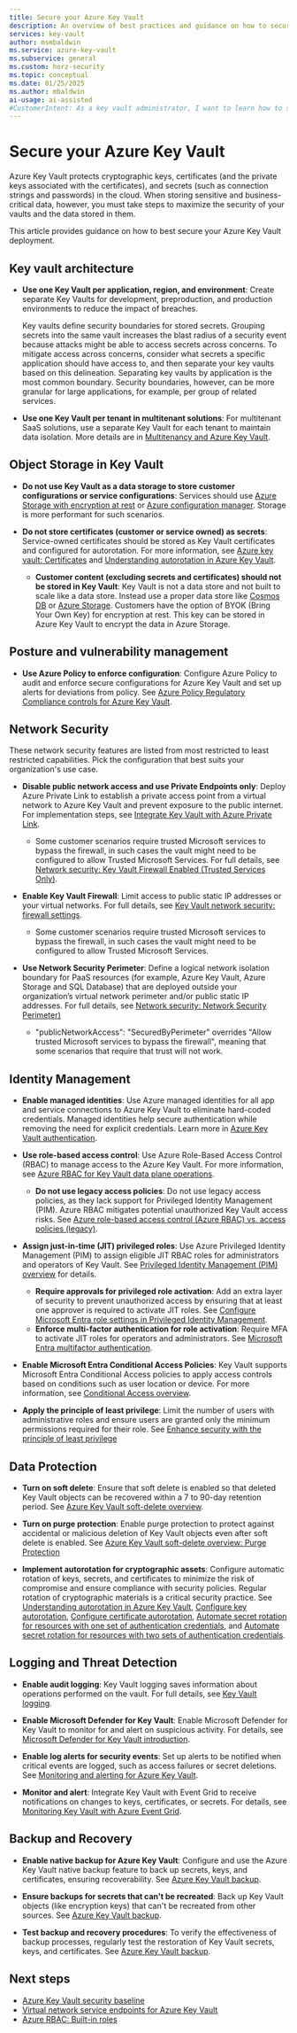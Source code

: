 ```yaml
---
title: Secure your Azure Key Vault
description: An overview of best practices and guidance on how to secure your Azure Key Vault deployment
services: key-vault
author: msmbaldwin
ms.service: azure-key-vault
ms.subservice: general
ms.custom: horz-security
ms.topic: conceptual
ms.date: 01/25/2025
ms.author: mbaldwin
ai-usage: ai-assisted
#CustomerIntent: As a key vault administrator, I want to learn how to secure my key vaults
---
```


# Secure your Azure Key Vault

Azure Key Vault protects cryptographic keys, certificates (and the private keys associated with the certificates), and secrets (such as connection strings and passwords) in the cloud. When storing sensitive and business-critical data, however, you must take steps to maximize the security of your vaults and the data stored in them.

This article provides guidance on how to best secure your Azure Key Vault deployment.

## Key vault architecture

- **Use one Key Vault per application, region, and environment**: Create separate Key Vaults for development, preproduction, and production environments to reduce the impact of breaches.

    Key vaults define security boundaries for stored secrets. Grouping secrets into the same vault increases the blast radius of a security event because attacks might be able to access secrets across concerns. To mitigate access across concerns, consider what secrets a specific application should have access to, and then separate your key vaults based on this delineation. Separating key vaults by application is the most common boundary. Security boundaries, however, can be more granular for large applications, for example, per group of related services.

- **Use one Key Vault per tenant in multitenant solutions**: For multitenant SaaS solutions, use a separate Key Vault for each tenant to maintain data isolation. More details are in [Multitenancy and Azure Key Vault](/azure/architecture/guide/multitenant/service/key-vault).

## Object Storage in Key Vault

- **Do not use Key Vault as a data storage to store customer configurations or service configurations**:  Services should use [Azure Storage with encryption at rest](/azure/storage/common/storage-service-encryption) or [Azure configuration manager](/mem/configmgr/core/understand/introduction). Storage is more performant for such scenarios.

- **Do not store certificates (customer or service owned) as secrets**:  Service-owned certificates should be stored as Key Vault certificates and configured for autorotation. For more information, see [Azure key vault: Certificates](../certificates/about-certificates.md) and [Understanding autorotation in Azure Key Vault](autorotation.md).

    - **Customer content (excluding secrets and certificates) should not be stored in Key Vault**: Key Vault is not a data store and not built to scale like a data store. Instead use a proper data store like [Cosmos DB](/azure/cosmos-db/introduction) or [Azure Storage](/azure/storage/common/storage-introduction). Customers have the option of BYOK (Bring Your Own Key) for encryption at rest. This key can be stored in Azure Key Vault to encrypt the data in Azure Storage.

## Posture and vulnerability management

- **Use Azure Policy to enforce configuration**: Configure Azure Policy to audit and enforce secure configurations for Azure Key Vault and set up alerts for deviations from policy. See [Azure Policy Regulatory Compliance controls for Azure Key Vault](../security-controls-policy.md).

## Network Security

These network security features are listed from most restricted to least restricted capabilities. Pick the configuration that best suits your organization's use case.

- **Disable public network access and use Private Endpoints only**: Deploy Azure Private Link to establish a private access point from a virtual network to Azure Key Vault and prevent exposure to the public internet. For implementation steps, see [Integrate Key Vault with Azure Private Link](private-link-service.md).

    - Some customer scenarios require trusted Microsoft services to bypass the firewall, in such cases the vault might need to be configured to allow Trusted Microsoft Services. For full details, see [Network security: Key Vault Firewall Enabled (Trusted Services Only)](network-security.md?#key-vault-firewall-enabled-trusted-services-only).

- **Enable Key Vault Firewall**: Limit access to public static IP addresses or your virtual networks. For full details, see [Key Vault network security: firewall settings](network-security.md#firewall-settings).

    - Some customer scenarios require trusted Microsoft services to bypass the firewall, in such cases the vault might need to be configured to allow Trusted Microsoft Services.

- **Use Network Security Perimeter**: Define a logical network isolation boundary for PaaS resources (for example, Azure Key Vault, Azure Storage and SQL Database) that are deployed outside your organization’s virtual network perimeter and/or public static IP addresses. For full details, see [Network security: Network Security Perimeter)](network-security.md#network-security-perimeter )

  - "publicNetworkAccess": "SecuredByPerimeter" overrides "Allow trusted Microsoft services to bypass the firewall", meaning that some scenarios that require that trust will not work.

## Identity Management

- **Enable managed identities**: Use Azure managed identities for all app and service connections to Azure Key Vault to eliminate hard-coded credentials. Managed identities help secure authentication while removing the need for explicit credentials. Learn more in [Azure Key Vault authentication](authentication.md).

- **Use role-based access control**: Use Azure Role-Based Access Control (RBAC) to manage access to the Azure Key Vault. For more information, see [Azure RBAC for Key Vault data plane operations](./rbac-guide.md).

    - **Do not use legacy access policies**: Do not use legacy access policies, as they lack support for Privileged Identity Management (PIM). Azure RBAC mitigates potential unauthorized Key Vault access risks. See [Azure role-based access control (Azure RBAC) vs. access policies (legacy)](rbac-access-policy.md).

- **Assign just-in-time (JIT) privileged roles**: Use Azure Privileged Identity Management (PIM) to assign eligible JIT RBAC roles for administrators and operators of Key Vault. See [Privileged Identity Management (PIM) overview](/azure/active-directory/privileged-identity-management/pim-configure) for details.

    - **Require approvals for privileged role activation**: Add an extra layer of security to prevent unauthorized access by ensuring that at least one approver is required to activate JIT roles. See [Configure Microsoft Entra role settings in Privileged Identity Management](/entra/id-governance/privileged-identity-management/pim-how-to-change-default-settings).
    - **Enforce multi-factor authentication for role activation**: Require MFA to activate JIT roles for operators and administrators. See [Microsoft Entra multifactor authentication](/entra/identity/authentication/concept-mfa-howitworks).

- **Enable Microsoft Entra Conditional Access Policies**: Key Vault supports Microsoft Entra Conditional Access policies to apply access controls based on conditions such as user location or device. For more information, see [Conditional Access overview](/azure/active-directory/conditional-access/overview).

- **Apply the principle of least privilege**: Limit the number of users with administrative roles and ensure users are granted only the minimum permissions required for their role. See [Enhance security with the principle of least privilege](/entra/identity-platform/secure-least-privileged-access)

## Data Protection

- **Turn on soft delete**: Ensure that soft delete is enabled so that deleted Key Vault objects can be recovered within a 7 to 90-day retention period. See [Azure Key Vault soft-delete overview](soft-delete-overview.md).

- **Turn on purge protection**: Enable purge protection to protect against accidental or malicious deletion of Key Vault objects even after soft delete is enabled. See [Azure Key Vault soft-delete overview: Purge Protection](soft-delete-overview.md#purge-protection)

- **Implement autorotation for cryptographic assets**: Configure automatic rotation of keys, secrets, and certificates to minimize the risk of compromise and ensure compliance with security policies. Regular rotation of cryptographic materials is a critical security practice. See [Understanding autorotation in Azure Key Vault](autorotation.md), [Configure key autorotation](../keys/how-to-configure-key-rotation.md), [Configure certificate autorotation](../certificates/tutorial-rotate-certificates.md), [Automate secret rotation for resources with one set of authentication credentials](../secrets/tutorial-rotation.md), and [Automate secret rotation for resources with two sets of authentication credentials](../secrets/tutorial-rotation-dual.md).

## Logging and Threat Detection

- **Enable audit logging**: Key Vault logging saves information about operations performed on the vault. For full details, see [Key Vault logging](logging.md).

- **Enable Microsoft Defender for Key Vault**: Enable Microsoft Defender for Key Vault to monitor for and alert on suspicious activity. For details, see [Microsoft Defender for Key Vault introduction](/azure/defender-for-cloud/defender-for-key-vault-introduction).

- **Enable log alerts for security events**: Set up alerts to be notified when critical events are logged, such as access failures or secret deletions. See [Monitoring and alerting for Azure Key Vault](alert.md).

- **Monitor and alert**: Integrate Key Vault with Event Grid to receive notifications on changes to keys, certificates, or secrets. For details, see [Monitoring Key Vault with Azure Event Grid](event-grid-overview.md).

## Backup and Recovery

- **Enable native backup for Azure Key Vault**: Configure and use the Azure Key Vault native backup feature to back up secrets, keys, and certificates, ensuring recoverability. See [Azure Key Vault backup](backup.md).

- **Ensure backups for secrets that can't be recreated**: Back up Key Vault objects (like encryption keys) that can't be recreated from other sources. See [Azure Key Vault backup](backup.md).

- **Test backup and recovery procedures**: To verify the effectiveness of backup processes, regularly test the restoration of Key Vault secrets, keys, and certificates. See [Azure Key Vault backup](backup.md).

## Next steps

- [Azure Key Vault security baseline](/security/benchmark/azure/baselines/key-vault-security-baseline)
- [Virtual network service endpoints for Azure Key Vault](overview-vnet-service-endpoints.md)
- [Azure RBAC: Built-in roles](/azure/role-based-access-control/built-in-roles)
